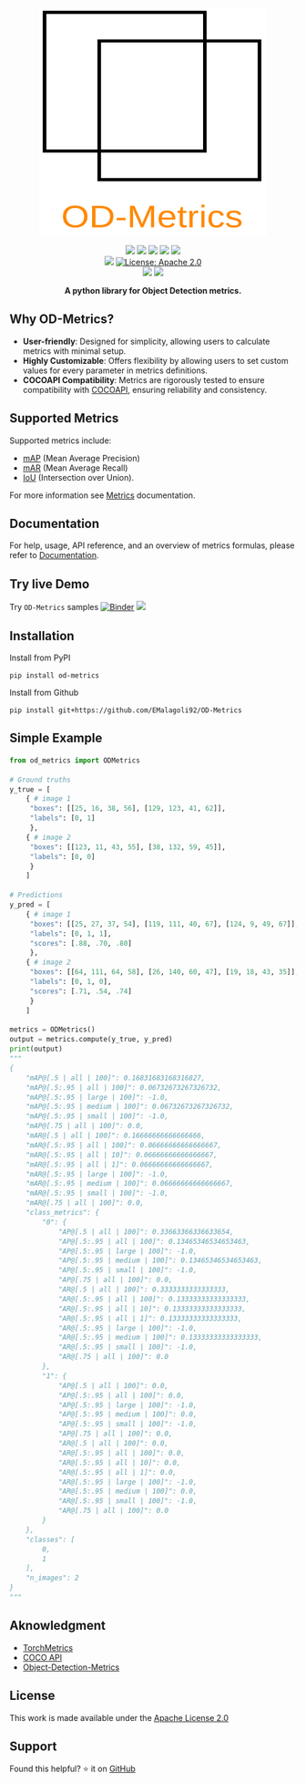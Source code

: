 <div align="center">
<picture>
  <source media="(prefers-color-scheme: dark)" srcset="https://raw.githubusercontent.com/EMalagoli92/OD-Metrics/main/docs/assets/images/logo_dark.svg">
  <source media="(prefers-color-scheme: light)" srcset="https://raw.githubusercontent.com/EMalagoli92/OD-Metrics/main/docs/assets/images/logo_light.svg">
  <img width="400" height="400" src="https://raw.githubusercontent.com/EMalagoli92/OD-Metrics/main/docs/assets/images/logo_light.svg">
</picture>
</div>
<p align="center">
  <img src="https://img.shields.io/endpoint?url=https://gist.githubusercontent.com/EMalagoli92/3f159a4246243b883a5c817ca2d34baa/raw/unit_test.json?kill_cache=1" />
  <img src="https://img.shields.io/endpoint?url=https://gist.githubusercontent.com/EMalagoli92/d23fd688b541d4b303d2baa6ee87e51a/raw/mypy.json?kill_cache=1" />
  <img src="https://img.shields.io/endpoint?url=https://gist.githubusercontent.com/EMalagoli92/3ab4a977b9a0e4ccb7178dd1fa51e1b0/raw/pylint.json?kill_cache=1" />
  <a href="https://codecov.io/gh/EMalagoli92/OD-Metrics">
    <img src="https://codecov.io/gh/EMalagoli92/OD-Metrics/graph/badge.svg?token=U7VJTKGYN6"></a>
  <a href="https://pypi.org/project/od-metrics/#description">
    <img src="https://img.shields.io/endpoint?url=https://gist.githubusercontent.com/EMalagoli92/331395960725a4b47d4ca4977a24e949/raw/version.json?kill_cache=1"></a>
  <br>
  <img src="https://img.shields.io/badge/python-%3E=3.9-yellow.svg?style=flat">
  <a href="https://github.com/EMalagoli92/OD-Metrics/blob/main/LICENSE">
    <img src="https://img.shields.io/badge/License-Apache%202.0-blue.svg?style=flat" alt="License: Apache 2.0"></a><br>
  <a href="https://mybinder.org/v2/gh/EMalagoli92/OD-metrics/HEAD?labpath=samples%2Fsamples.ipynb">
    <img src="https://mybinder.org/badge_logo.svg"></a>
  <a href="https://colab.research.google.com/github/EMalagoli92/OD-Metrics/blob/main/samples/samples.ipynb">
    <img src="https://img.shields.io/badge/Open%20in%20Colab-blue?logo=google-colab&style=flat&labelColor=555"></a>
</p>

<p align="center">
  <strong>
    A python library for Object Detection metrics.
  </strong>
</p>


## Why OD-Metrics?
- **User-friendly**: Designed for simplicity, allowing users to calculate metrics with minimal setup.
- **Highly Customizable**: Offers flexibility by allowing users to set custom values for every parameter in metrics definitions.
- **COCOAPI Compatibility**: Metrics are rigorously tested to ensure compatibility with [COCOAPI](https://github.com/cocodataset/cocoapi), ensuring reliability and consistency.


## Supported Metrics
Supported metrics include:

- [mAP](https://emalagoli92.github.io/OD-Metrics/map_mar/) (Mean Average Precision)
- [mAR](https://emalagoli92.github.io/OD-Metrics/map_mar/#average-recall) (Mean Average Recall)
- [IoU](https://emalagoli92.github.io/OD-Metrics/iou/) (Intersection over Union).

For more information see [Metrics](https://emalagoli92.github.io/OD-Metrics/iou/) documentation.

## Documentation
For help, usage, API reference, and an overview of metrics formulas, please refer to [Documentation](https://emalagoli92.github.io/OD-Metrics/).


## Try live Demo
Try `OD-Metrics` samples [![Binder](https://mybinder.org/badge_logo.svg)](https://mybinder.org/v2/gh/EMalagoli92/OD-metrics/HEAD?labpath=samples%2Fsamples.ipynb)
  <a href="https://colab.research.google.com/github/EMalagoli92/OD-Metrics/blob/main/samples/samples.ipynb">
    <img src="https://img.shields.io/badge/Open%20in%20Colab-blue?logo=google-colab&style=flat&labelColor=555"></a>


## Installation
Install from PyPI
```
pip install od-metrics
```
Install from Github
```
pip install git+https://github.com/EMalagoli92/OD-Metrics
```


## Simple Example

``` python
from od_metrics import ODMetrics

# Ground truths
y_true = [
    { # image 1
     "boxes": [[25, 16, 38, 56], [129, 123, 41, 62]],
     "labels": [0, 1]
     },
    { # image 2
     "boxes": [[123, 11, 43, 55], [38, 132, 59, 45]],
     "labels": [0, 0]
     }
    ]

# Predictions
y_pred = [
    { # image 1
     "boxes": [[25, 27, 37, 54], [119, 111, 40, 67], [124, 9, 49, 67]],
     "labels": [0, 1, 1],
     "scores": [.88, .70, .80]
     },
    { # image 2
     "boxes": [[64, 111, 64, 58], [26, 140, 60, 47], [19, 18, 43, 35]],
     "labels": [0, 1, 0],
     "scores": [.71, .54, .74]
     }
    ]

metrics = ODMetrics()
output = metrics.compute(y_true, y_pred)
print(output)
"""
{
    "mAP@[.5 | all | 100]": 0.16831683168316827,
    "mAP@[.5:.95 | all | 100]": 0.06732673267326732,
    "mAP@[.5:.95 | large | 100]": -1.0,
    "mAP@[.5:.95 | medium | 100]": 0.06732673267326732,
    "mAP@[.5:.95 | small | 100]": -1.0,
    "mAP@[.75 | all | 100]": 0.0,
    "mAR@[.5 | all | 100]": 0.16666666666666666,
    "mAR@[.5:.95 | all | 100]": 0.06666666666666667,
    "mAR@[.5:.95 | all | 10]": 0.06666666666666667,
    "mAR@[.5:.95 | all | 1]": 0.06666666666666667,
    "mAR@[.5:.95 | large | 100]": -1.0,
    "mAR@[.5:.95 | medium | 100]": 0.06666666666666667,
    "mAR@[.5:.95 | small | 100]": -1.0,
    "mAR@[.75 | all | 100]": 0.0,
    "class_metrics": {
        "0": {
            "AP@[.5 | all | 100]": 0.33663366336633654,
            "AP@[.5:.95 | all | 100]": 0.13465346534653463,
            "AP@[.5:.95 | large | 100]": -1.0,
            "AP@[.5:.95 | medium | 100]": 0.13465346534653463,
            "AP@[.5:.95 | small | 100]": -1.0,
            "AP@[.75 | all | 100]": 0.0,
            "AR@[.5 | all | 100]": 0.3333333333333333,
            "AR@[.5:.95 | all | 100]": 0.13333333333333333,
            "AR@[.5:.95 | all | 10]": 0.13333333333333333,
            "AR@[.5:.95 | all | 1]": 0.13333333333333333,
            "AR@[.5:.95 | large | 100]": -1.0,
            "AR@[.5:.95 | medium | 100]": 0.13333333333333333,
            "AR@[.5:.95 | small | 100]": -1.0,
            "AR@[.75 | all | 100]": 0.0
        },
        "1": {
            "AP@[.5 | all | 100]": 0.0,
            "AP@[.5:.95 | all | 100]": 0.0,
            "AP@[.5:.95 | large | 100]": -1.0,
            "AP@[.5:.95 | medium | 100]": 0.0,
            "AP@[.5:.95 | small | 100]": -1.0,
            "AP@[.75 | all | 100]": 0.0,
            "AR@[.5 | all | 100]": 0.0,
            "AR@[.5:.95 | all | 100]": 0.0,
            "AR@[.5:.95 | all | 10]": 0.0,
            "AR@[.5:.95 | all | 1]": 0.0,
            "AR@[.5:.95 | large | 100]": -1.0,
            "AR@[.5:.95 | medium | 100]": 0.0,
            "AR@[.5:.95 | small | 100]": -1.0,
            "AR@[.75 | all | 100]": 0.0
        }
    },
    "classes": [
        0,
        1
    ],
    "n_images": 2
}
"""
```


## Aknowledgment
- [TorchMetrics](https://github.com/Lightning-AI/torchmetrics)
- [COCO API](https://github.com/cocodataset/cocoapi)
- [Object-Detection-Metrics](https://github.com/rafaelpadilla/Object-Detection-Metrics)

## License
This work is made available under the [Apache License 2.0](https://github.com/EMalagoli92/OD-Metrics/blob/main/LICENSE)

## Support
Found this helpful? ⭐ it on [GitHub](https://github.com/EMalagoli92/OD-Metrics)
